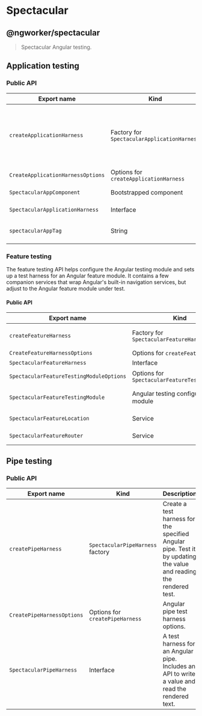 # Spectacular

## @ngworker/spectacular

> Spectacular Angular testing.

## Application testing

### Public API

| Export name                       | Kind                                        | Description                                                                                                                                                       |
| --------------------------------- | ------------------------------------------- | ----------------------------------------------------------------------------------------------------------------------------------------------------------------- |
| `createApplicationHarness`        | Factory for `SpectacularApplicationHarness` | Bootstrap a Spectacular application with the specified metadata. Useful to test configuration Angular modules, bootstrap listeners, and application initializers. |
| `CreateApplicationHarnessOptions` | Options for `createApplicationHarness`      | Application harness options.                                                                                                                                      |
| `SpectacularAppComponent`         | Bootstrapped component                      | A root component for testing.                                                                                                                                     |
| `SpectacularApplicationHarness`   | Interface                                   | Application harness data structure.                                                                                                                               |
| `spectacularAppTag`               | String                                      | The tag name for `SpectacularAppComponent`s DOM element.                                                                                                          |

### Feature testing

The feature testing API helps configure the Angular testing module and sets up a
test harness for an Angular feature module. It contains a few companion services
that wrap Angular's built-in navigation services, but adjust to the Angular
feature module under test.

#### Public API

| Export name                              | Kind                                          | Description                                                                                                                    |
| ---------------------------------------- | --------------------------------------------- | ------------------------------------------------------------------------------------------------------------------------------ |
| `createFeatureHarness`                   | Factory for `SpectacularFeatureHarness`       | Configures `SpectacularFeatureTestingModule`, bootstraps `SpectacularAppComponent` and navigates to the default feature route. |
| `CreateFeatureHarnessOptions`            | Options for `createFeatureHarness`            | Feature harness options.                                                                                                       |
| `SpectacularFeatureHarness`              | Interface                                     | Feature harness data structure.                                                                                                |
| `SpectacularFeatureTestingModuleOptions` | Options for `SpectacularFeatureTestingModule` | Feature testing options for `SpectacularFeatureTestingModule.withFeature`.                                                     |
| `SpectacularFeatureTestingModule`        | Angular testing configuration module          | Configures the `RouterTestingModule` and provides Spectactular services for testing feature modules.                           |
| `SpectacularFeatureLocation`             | Service                                       | A subset of Angular's `Location` API adjusted to the Angular feature module under test.                                        |
| `SpectacularFeatureRouter`               | Service                                       | A subset og Angular's `Router` API adjusted to the Angular feature module under test.                                          |

## Pipe testing

### Public API

| Export name                | Kind                             | Description                                                                                                        |
| -------------------------- | -------------------------------- | ------------------------------------------------------------------------------------------------------------------ |
| `createPipeHarness`        | `SpectacularPipeHarness` factory | Create a test harness for the specified Angular pipe. Test it by updating the value and reading the rendered test. |
| `CreatePipeHarnessOptions` | Options for `createPipeHarness`  | Angular pipe test harness options.                                                                                 |
| `SpectacularPipeHarness`   | Interface                        | A test harness for an Angular pipe. Includes an API to write a value and read the rendered text.                   |
